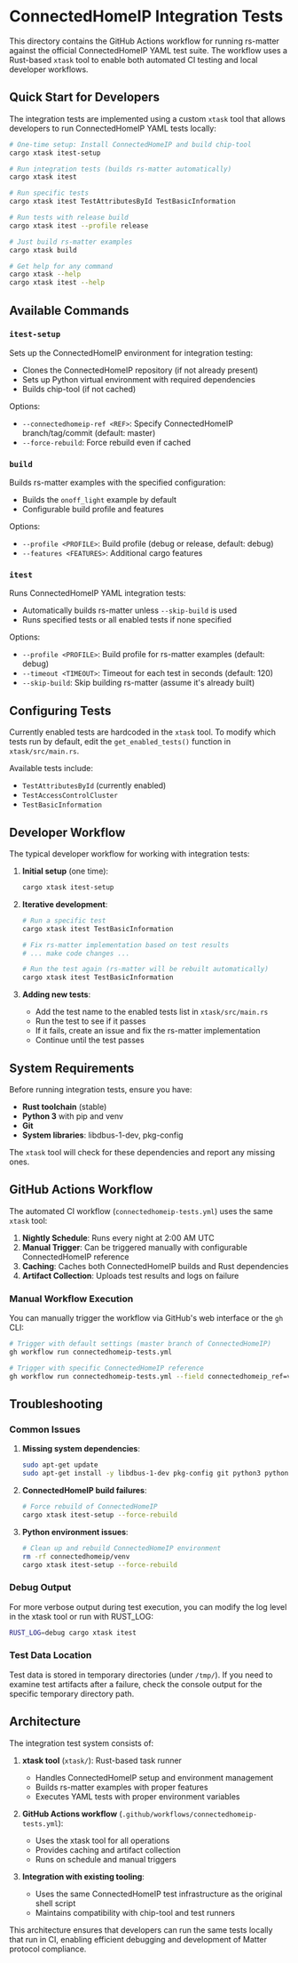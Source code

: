 # ConnectedHomeIP Integration Tests

This directory contains the GitHub Actions workflow for running rs-matter against the official ConnectedHomeIP YAML test suite. The workflow uses a Rust-based `xtask` tool to enable both automated CI testing and local developer workflows.

## Quick Start for Developers

The integration tests are implemented using a custom `xtask` tool that allows developers to run ConnectedHomeIP YAML tests locally:

```bash
# One-time setup: Install ConnectedHomeIP and build chip-tool
cargo xtask itest-setup

# Run integration tests (builds rs-matter automatically)
cargo xtask itest

# Run specific tests
cargo xtask itest TestAttributesById TestBasicInformation

# Run tests with release build
cargo xtask itest --profile release

# Just build rs-matter examples
cargo xtask build

# Get help for any command
cargo xtask --help
cargo xtask itest --help
```

## Available Commands

### `itest-setup`
Sets up the ConnectedHomeIP environment for integration testing:
- Clones the ConnectedHomeIP repository (if not already present)
- Sets up Python virtual environment with required dependencies
- Builds chip-tool (if not cached)

Options:
- `--connectedhomeip-ref <REF>`: Specify ConnectedHomeIP branch/tag/commit (default: master)
- `--force-rebuild`: Force rebuild even if cached

### `build`
Builds rs-matter examples with the specified configuration:
- Builds the `onoff_light` example by default
- Configurable build profile and features

Options:
- `--profile <PROFILE>`: Build profile (debug or release, default: debug)
- `--features <FEATURES>`: Additional cargo features

### `itest`
Runs ConnectedHomeIP YAML integration tests:
- Automatically builds rs-matter unless `--skip-build` is used
- Runs specified tests or all enabled tests if none specified

Options:
- `--profile <PROFILE>`: Build profile for rs-matter examples (default: debug)
- `--timeout <TIMEOUT>`: Timeout for each test in seconds (default: 120)
- `--skip-build`: Skip building rs-matter (assume it's already built)

## Configuring Tests

Currently enabled tests are hardcoded in the `xtask` tool. To modify which tests run by default, edit the `get_enabled_tests()` function in `xtask/src/main.rs`.

Available tests include:
- `TestAttributesById` (currently enabled)
- `TestAccessControlCluster` 
- `TestBasicInformation`

## Developer Workflow

The typical developer workflow for working with integration tests:

1. **Initial setup** (one time):
   ```bash
   cargo xtask itest-setup
   ```

2. **Iterative development**:
   ```bash
   # Run a specific test
   cargo xtask itest TestBasicInformation
   
   # Fix rs-matter implementation based on test results
   # ... make code changes ...
   
   # Run the test again (rs-matter will be rebuilt automatically)
   cargo xtask itest TestBasicInformation
   ```

3. **Adding new tests**:
   - Add the test name to the enabled tests list in `xtask/src/main.rs`
   - Run the test to see if it passes
   - If it fails, create an issue and fix the rs-matter implementation
   - Continue until the test passes

## System Requirements

Before running integration tests, ensure you have:
- **Rust toolchain** (stable)
- **Python 3** with pip and venv
- **Git**
- **System libraries**: libdbus-1-dev, pkg-config

The `xtask` tool will check for these dependencies and report any missing ones.

## GitHub Actions Workflow

The automated CI workflow (`connectedhomeip-tests.yml`) uses the same `xtask` tool:

1. **Nightly Schedule**: Runs every night at 2:00 AM UTC
2. **Manual Trigger**: Can be triggered manually with configurable ConnectedHomeIP reference
3. **Caching**: Caches both ConnectedHomeIP builds and Rust dependencies
4. **Artifact Collection**: Uploads test results and logs on failure

### Manual Workflow Execution

You can manually trigger the workflow via GitHub's web interface or the `gh` CLI:

```bash
# Trigger with default settings (master branch of ConnectedHomeIP)
gh workflow run connectedhomeip-tests.yml

# Trigger with specific ConnectedHomeIP reference
gh workflow run connectedhomeip-tests.yml --field connectedhomeip_ref=v1.3-branch
```

## Troubleshooting

### Common Issues

1. **Missing system dependencies**:
   ```bash
   sudo apt-get update
   sudo apt-get install -y libdbus-1-dev pkg-config git python3 python3-pip python3-venv
   ```

2. **ConnectedHomeIP build failures**:
   ```bash
   # Force rebuild of ConnectedHomeIP
   cargo xtask itest-setup --force-rebuild
   ```

3. **Python environment issues**:
   ```bash
   # Clean up and rebuild ConnectedHomeIP environment
   rm -rf connectedhomeip/venv
   cargo xtask itest-setup --force-rebuild
   ```

### Debug Output

For more verbose output during test execution, you can modify the log level in the xtask tool or run with RUST_LOG:

```bash
RUST_LOG=debug cargo xtask itest
```

### Test Data Location

Test data is stored in temporary directories (under `/tmp/`). If you need to examine test artifacts after a failure, check the console output for the specific temporary directory path.

## Architecture

The integration test system consists of:

1. **xtask tool** (`xtask/`): Rust-based task runner
   - Handles ConnectedHomeIP setup and environment management
   - Builds rs-matter examples with proper features
   - Executes YAML tests with proper environment variables

2. **GitHub Actions workflow** (`.github/workflows/connectedhomeip-tests.yml`):
   - Uses the xtask tool for all operations
   - Provides caching and artifact collection
   - Runs on schedule and manual triggers

3. **Integration with existing tooling**:
   - Uses the same ConnectedHomeIP test infrastructure as the original shell script
   - Maintains compatibility with chip-tool and test runners

This architecture ensures that developers can run the same tests locally that run in CI, enabling efficient debugging and development of Matter protocol compliance.